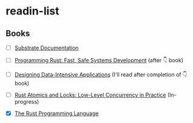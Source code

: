 # readin-list

## Books
- [ ] [Substrate Documentation](https://docs.substrate.io/fundamentals/)
- [ ] [Programming Rust: Fast, Safe Systems Development](http://bzz.wallizard.com:8081/share/books/RUST/Programming%20Rust%202nd%20Edition.pdf) (after 👇 book)
- [ ] [Designing Data-Intensive Applications](https://raw.githubusercontent.com/ms2ag16/Books/master/Designing%20Data-Intensive%20Applications%20-%20Martin%20Kleppmann.pdf) (I'll read after completion of 👇 book)
- [ ] [Rust Atomics and Locks: Low-Level Concurrency in Practice](https://marabos.nl/atomics/) (In-progress)
- [x] [The Rust Programming Language](https://doc.rust-lang.org/book/)





<!--
## Papers
- [ ] [Ethan Buchman's Tendermint Paper](https://github.com/anoushk1234/reading-list/blob/main/papers/Buchman_Ethan_201606_MAsc.pdf)
-->
